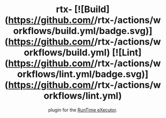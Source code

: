 <div align="center">

# rtx-<YOUR TOOL> [![Build](https://github.com/<YOUR GITHUB USERNAME>/rtx-<YOUR TOOL>/actions/workflows/build.yml/badge.svg)](https://github.com/<YOUR GITHUB USERNAME>/rtx-<YOUR TOOL>/actions/workflows/build.yml) [![Lint](https://github.com/<YOUR GITHUB USERNAME>/rtx-<YOUR TOOL>/actions/workflows/lint.yml/badge.svg)](https://github.com/<YOUR GITHUB USERNAME>/rtx-<YOUR TOOL>/actions/workflows/lint.yml)

[<YOUR TOOL>](<TOOL HOMEPAGE>) plugin for the [RunTime eXecutor](https://github.com/jdx/rtx).

</div>

<!-- # Contents

- [Dependencies](#dependencies)
- [Install](#install)
- [Contributing](#contributing)
- [License](#license)

# Dependencies

**TODO: adapt this section**

- `bash`, `curl`, `tar`: generic POSIX utilities.
- `SOME_ENV_VAR`: set this environment variable in your shell config to load the correct version of tool x.

# Install

Plugin:

```shell
rtx plugin add <YOUR TOOL>
# or
rtx plugin add <YOUR TOOL> https://github.com/<YOUR GITHUB USERNAME>/rtx-<YOUR TOOL>.git
```

<YOUR TOOL>:

```shell
# Show all installable versions
rtx list-all <YOUR TOOL>

# Install specific version
rtx install <YOUR TOOL> latest

# Set a version globally (on your ~/.tool-versions file)
rtx global <YOUR TOOL> latest

# Now <YOUR TOOL> commands are available
<TOOL CHECK>
```

Check [rtx](https://github.com/jdx/rtx) readme for more instructions on how to
install & manage versions.

# Contributing

Contributions of any kind welcome! See the [contributing guide](contributing.md).

[Thanks goes to these contributors](https://github.com/<YOUR GITHUB USERNAME>/rtx-<YOUR TOOL>/graphs/contributors)!

# License

See [LICENSE](LICENSE) © [<YOUR NAME>](https://github.com/<YOUR GITHUB USERNAME>/) -->
